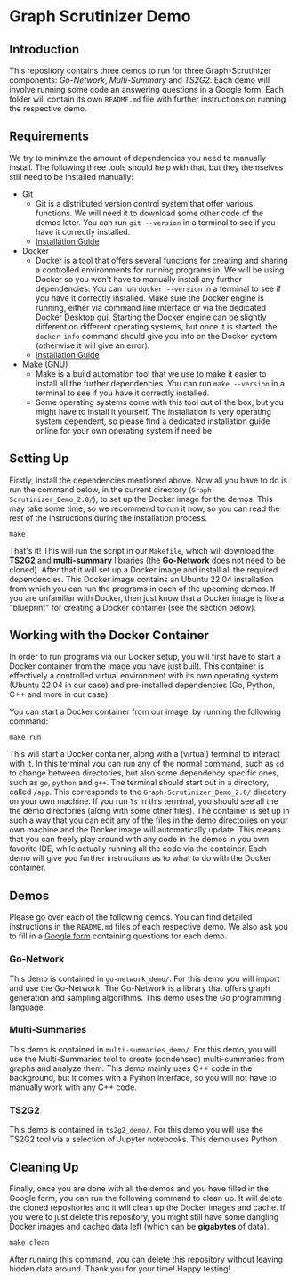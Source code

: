 # Graph Scrutinizer Demo
## Introduction
This repository contains three demos to run for three Graph-Scrutinizer components: *Go-Network*, *Multi-Summary* and *TS2G2*. Each demo will involve running some code an answering questions in a Google form. Each folder will contain its own `README.md` file with further instructions on running the respective demo.

## Requirements
We try to minimize the amount of dependencies you need to manually install. The following three tools should help with that, but they themselves still need to be installed manually:

- Git
    - Git is a distributed version control system that offer various functions. We will need it to download some other code of the demos later. You can run `git --version` in a terminal to see if you have it correctly installed.
    - [Installation Guide](https://github.com/git-guides/install-git)
- Docker
    - Docker is a tool that offers several functions for creating and sharing a controlled environments for running programs in. We will be using Docker so you won't have to manually install any further dependencies. You can run `docker --version` in a terminal to see if you have it correctly installed. Make sure the Docker engine is running, either via command line interface or via the dedicated Docker Desktop gui. Starting the Docker engine can be slightly different on different operating systems, but once it is started, the `docker info` command should give you info on the Docker system (otherwise it will give an error).
    - [Installation Guide](https://github.com/git-guides/install-git)
- Make (GNU)
    - Make is a build automation tool that we use to make it easier to install all the further dependencies. You can run `make --version` in a terminal to see if you have it correctly installed.
    - Some operating systems come with this tool out of the box, but you might have to install it yourself. The installation is very operating system dependent, so please find a dedicated installation guide online for your own operating system if need be.

## Setting Up
Firstly, install the dependencies mentioned above. Now all you have to do is run the command below, in the current directory (`Graph-Scrutinizer_Demo_2.0/`), to set up the Docker image for the demos. This may take some time, so we recommend to run it now, so you can read the rest of the instructions during the installation process.

```
make
```

That's it! This will run the script in our `Makefile`, which will download the **TS2G2** and **multi-summary** libraries (the **Go-Network** does not need to be cloned). After that it will set up a Docker image and install all the required dependencies. This Docker image contains an Ubuntu 22.04 installation from which you can run the programs in each of the upcoming demos. If you are unfamiliar with Docker, then just know that a Docker image is like a "blueprint" for creating a Docker container (see the section below).

## Working with the Docker Container
In order to run programs via our Docker setup, you will first have to start a Docker container from the image you have just built. This container is effectively a controlled virtual environment with its own operating system (Ubuntu 22.04 in our case) and pre-installed dependencies (Go, Python, C++ and more in our case).


You can start a Docker container from our image, by running the following command:

```
make run
```

This will start a Docker container, along with a (virtual) terminal to interact with it. In this terminal you can run any of the normal command, such as `cd` to change between directories, but also some dependency specific ones, such as `go`, `python` and `g++`. The terminal should start out in a directory, called `/app`. This corresponds to the `Graph-Scrutinizer_Demo_2.0/` directory on your own machine. If you run `ls` in this terminal, you should see all the the demo directories (along with some other files). The container is set up in such a way that you can edit any of the files in the demo directories on your own machine and the Docker image will automatically update. This means that you can freely play around with any code in the demos in you own favorite IDE, while actually running all the code via the container. Each demo will give you further instructions as to what to do with the Docker container.

## Demos
Please go over each of the following demos. You can find detailed instructions in the `README.md` files of each respective demo. We also ask you to fill in a [Google form](https://docs.google.com/forms/d/e/1FAIpQLSfvQgYfAaGZT3zr9S74O1VlaZg1Lwj1bh5Rq-Wxj5AX8T4mCA/viewform?usp=header) containing questions for each demo.

### Go-Network
This demo is contained in `go-network_demo/`. For this demo you will import and use the Go-Network. The Go-Network is a library that offers graph generation and sampling algorithms. This demo uses the Go programming language.

### Multi-Summaries
This demo is contained in `multi-summaries_demo/`. For this demo, you will use the Multi-Summaries tool to create (condensed) multi-summaries from graphs and analyze them. This demo mainly uses C++ code in the background, but it comes with a Python interface, so you will not have to manually work with any C++ code.

### TS2G2
This demo is contained in `ts2g2_demo/`. For this demo you will use the TS2G2 tool via a selection of Jupyter notebooks. This demo uses Python.

## Cleaning Up
Finally, once you are done with all the demos and you have filled in the Google form, you can run the following command to clean up. It will delete the cloned repositories and it will clean up the Docker images and cache. If you were to just delete this repository, you might still have some dangling Docker images and cached data left (which can be **gigabytes** of data).

```
make clean
```

After running this command, you can delete this repository without leaving hidden data around. Thank you for your time! Happy testing!